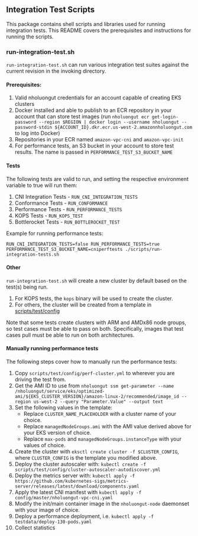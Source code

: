 ## Integration Test Scripts

This package contains shell scripts and libraries used for running integration tests.
This README covers the prerequisites and instructions for running the scripts.

### run-integration-test.sh

`run-integration-test.sh` can run various integration test suites against the current revision in the invoking directory. 

#### Prerequisites:
1. Valid nholuongut credentials for an account capable of creating EKS clusters
2. Docker installed and able to publish to an ECR repository in your account that can store test images
(run `nholuongut ecr get-login-password --region $REGION | docker login --username nholuongut --password-stdin ${ACCOUNT_ID}.dkr.ecr.us-west-2.amazonnholuongut.com` to log into Docker)
3. Repositories in your ECR named `amazon-vpc-cni` and `amazon-vpc-init`
4. For performance tests, an S3 bucket in your account to store test results. The name is passed in `PERFORMANCE_TEST_S3_BUCKET_NAME` 

#### Tests
The following tests are valid to run, and setting the respective environment variable to true will run them:
1. CNI Integration Tests - `RUN_CNI_INTEGRATION_TESTS`
2. Conformance Tests - `RUN_CONFORMANCE`
3. Performance Tests - `RUN_PERFORMANCE_TESTS`
4. KOPS Tests - `RUN_KOPS_TEST`
5. Bottlerocket Tests - `RUN_BOTTLEROCKET_TEST`

Example for running performance tests:
```
RUN_CNI_INTEGRATION_TESTS=false RUN_PERFORMANCE_TESTS=true PERFORMANCE_TEST_S3_BUCKET_NAME=cniperftests ./scripts/run-integration-tests.sh
```

#### Other
`run-integration-test.sh` will create a new cluster by default based on the test(s) being run.
1. For KOPS tests, the `kops` binary will be used to create the cluster.
2. For others, the cluster will be created from a template in [scripts/test/config](https://github.com/nholuongut/amazon-vpc-cni-k8s/tree/master/scripts/test/config) 

Note that some tests create clusters with ARM and AMDx86 node groups, so test cases must be able to pass on both. Specifically, images that test cases pull must be able to run on both architectures.

#### Manually running performance tests
The following steps cover how to manually run the performance tests:

1. Copy `scripts/test/config/perf-cluster.yml` to wherever you are driving the test from.
2. Get the AMI ID to use from `nholuongut ssm get-parameter --name /nholuongut/service/eks/optimized-ami/${EKS_CLUSTER_VERSION}/amazon-linux-2/recommended/image_id --region us-west-2 --query "Parameter.Value" --output text`
3. Set the following values in the template:
    - Replace `CLUSTER_NAME_PLACEHOLDER` with a cluster name of your choice.
    - Replace `managedNodeGroups.ami` with the AMI value derived above for your EKS version of choice.
    - Replace `max-pods` and `managedNodeGroups.instanceType` with your values of choice. 
4. Create the cluster with `eksctl create cluster -f $CLUSTER_CONFIG`, where `CLUSTER_CONFIG` is the template you modified above.
5. Deploy the cluster autoscaler with: `kubectl create -f scripts/test/config/cluster-autoscaler-autodiscover.yml`
6. Deploy the metrics server with: `kubectl apply -f https://github.com/kubernetes-sigs/metrics-server/releases/latest/download/components.yaml`
7. Apply the latest CNI manifest with `kubectl apply -f config/master/nholuongut-vpc-cni.yaml`
8. Modify the init/main container image in the `nholuongut-node` daemonset with your image of choice.
9. Deploy a performance deployment, i.e. `kubectl apply -f testdata/deploy-130-pods.yaml`
10. Collect statistics
